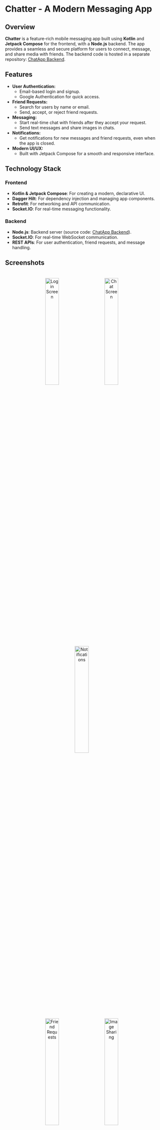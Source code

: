 # Chatter - A Modern Messaging App

## Overview
**Chatter** is a feature-rich mobile messaging app built using **Kotlin** and **Jetpack Compose** for the frontend, with a **Node.js** backend. The app provides a seamless and secure platform for users to connect, message, and share media with friends. The backend code is hosted in a separate repository: [ChatApp Backend](https://github.com/Sambashivarao-Boyina/ChatApp_Backend.git).

## Features
- **User Authentication:**
  - Email-based login and signup.
  - Google Authentication for quick access.
- **Friend Requests:**
  - Search for users by name or email.
  - Send, accept, or reject friend requests.
- **Messaging:**
  - Start real-time chat with friends after they accept your request.
  - Send text messages and share images in chats.
- **Notifications:**
  - Get notifications for new messages and friend requests, even when the app is closed.
- **Modern UI/UX:**
  - Built with Jetpack Compose for a smooth and responsive interface.

## Technology Stack
### Frontend
- **Kotlin & Jetpack Compose**: For creating a modern, declarative UI.
- **Dagger Hilt**: For dependency injection and managing app components.
- **Retrofit**: For networking and API communication.
- **Socket.IO**: For real-time messaging functionality.

### Backend
- **Node.js**: Backend server (source code: [ChatApp Backend](https://github.com/Sambashivarao-Boyina/ChatApp_Backend.git)).
- **Socket.IO**: For real-time WebSocket communication.
- **REST APIs**: For user authentication, friend requests, and message handling.

## Screenshots
<p align="center">
  <img src="https://github.com/user-attachments/assets/672a8976-6a19-4a58-bb8a-b18e47dc4b01" alt="Login Screen" width="30%"  style="margin: 20px;">
  <img src="https://github.com/user-attachments/assets/3742250b-7b73-4c6c-a2c4-3ec4608f824d" alt="Chat Screen" width="30%"  style="margin: 20px;">
  <img src="https://github.com/user-attachments/assets/f7022578-9398-420d-8bd9-3833479a3846" alt="Notifications" width="30%"  style="margin: 20px;">
</p>
<p align="center">
  <img src="https://github.com/user-attachments/assets/8d7cd9e4-c3db-4bc1-8e14-bed972ab145e" alt="Friend Requests" width="30%"  style="margin: 20px;">
  <img src="https://github.com/user-attachments/assets/e9b6e819-e02f-4f84-82a6-dbf74be1ee43" alt="Image Sharing" width="30%"  style="margin: 20px;">
  <img src="https://github.com/user-attachments/assets/30c5c705-824f-4fc1-a771-28e9ba0e2084" alt="Image Request" width="30%"  style="margin: 20px;">

</p>

## Installation and Setup
### Prerequisites
1. Android Studio installed on your system.
2. A running instance of the backend server (follow setup instructions in the [ChatApp Backend repository](https://github.com/Sambashivarao-Boyina/ChatApp_Backend.git)).
3. A Firebase project set up for authentication and push notifications.

### Steps to Run the App
1. Clone the repository:
   ```bash
   git clone https://github.com/YourUsername/Chatter.git
   ```

2. Open the project in **Android Studio**.

3. Configure the Firebase:
   - Download the `google-services.json` file from your Firebase project.
   - Place it in the `app/` directory.

4. Update the API URL:
   - Go to the `ApiService` file in the project and set the base URL to match your backend server (e.g., `http://<your-backend-server-url>`).

5. Build and run the app on an emulator or physical device.

## How It Works
### Authentication
- Users can register and log in using their email or Google account.
- Firebase handles authentication and token generation.

### Adding Friends
- Search for other users via the search bar.
- Send friend requests to users, who can accept or reject them.

### Chat Functionality
- Once a friend request is accepted, a chat session is created.
- Real-time messaging is enabled using **Socket.IO**.
- Users can send text and images securely.

### Notifications
- **Push Notifications** are implemented to alert users of new messages or friend requests, even when the app is closed, using Firebase Cloud Messaging (FCM).

## Folder Structure
```
Chatter/
├── app/
│   ├── src/
│   │   ├── main/
│   │       ├── java/
│   │       └── res/
│   │   └── AndroidManifest.xml
│   ├── build.gradle
│   └── google-services.json
└── backend/  (linked backend repository)
```


